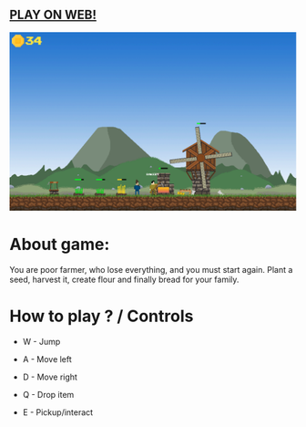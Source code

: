 ## [PLAY ON WEB!](https://hadikcz.github.io/LudumDare45_Poor_farmer/build/index.html)

![Image of game](https://raw.githubusercontent.com/hadikcz/LudumDare45/master/screens/1.png)

# About game:
You are poor farmer, who lose everything, and you must start again. Plant a seed, harvest it, create flour and finally bread for your family.

# How to play ? / Controls
- W - Jump
- A - Move left
- D - Move right

- Q - Drop item
- E - Pickup/interact

